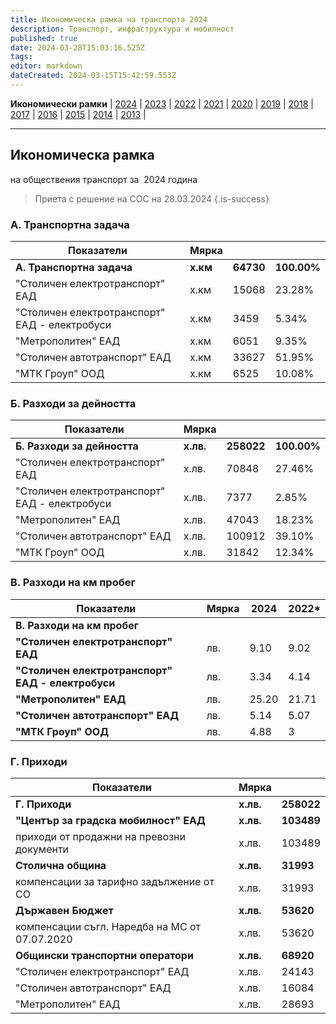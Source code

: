 ```yaml
---
title: Икономическа рамка на транспорта 2024
description: Транспорт, инфраструктура и мобилност
published: true
date: 2024-03-28T15:03:16.525Z
tags: 
editor: markdown
dateCreated: 2024-03-15T15:42:59.553Z
---
```


**Икономически рамки** | [2024](/bg/economics-and-society/economic-framework/2024) | [2023](/bg/economics-and-society/economic-framework/2023) | [2022](/bg/economics-and-society/economic-framework/2022) | [2021](/bg/economics-and-society/economic-framework/2021) | [2020](/bg/economics-and-society/economic-framework/2020) | [2019](/bg/economics-and-society/economic-framework/2019) | [2018](/bg/economics-and-society/economic-framework/2018) | [2017](/bg/economics-and-society/economic-framework/2017) | [2016](/bg/economics-and-society/economic-framework/2016) | [2015](/bg/economics-and-society/economic-framework/2015) | [2014](/bg/economics-and-society/economic-framework/2014) | [2013](/bg/economics-and-society/economic-framework/2013) |

---

## **Икономическа рамка**
на обществения транспорт за  2024 година 

> Приета с решение на СОС на 28.03.2024
{.is-success}


### **А. Транспортна задача**

| Показатели | Мярка |  |     |
| --- | --- | --- | --- |
| **А. Транспортна задача** | **х.км** | **64730** | **100.00%** |
| "Столичен електротранспорт" ЕАД | х.км | 15068 | 23.28% |
| "Столичен електротранспорт" ЕАД - електробуси | х.км | 3459 | 5.34% |
| "Метрополитен" ЕАД | х.км | 6051 | 9.35% |
| "Столичен автотранспорт" ЕАД | х.км | 33627 | 51.95% |
| "МТК Гроуп" ООД | х.км | 6525 | 10.08% |


### Б. Разходи за дейността

| Показатели | Мярка |  |     |
| --- | --- | --- | --- |
| **Б. Разходи за дейността** | **х.лв.** | **258022** | **100.00%** |
| "Столичен електротранспорт" ЕАД | х.лв. | 70848 | 27.46% |
| "Столичен електротранспорт" ЕАД - електробуси | х.лв. | 7377 | 2.85% |
| "Метрополитен" ЕАД | х.лв. | 47043 | 18.23% |
| "Столичен автотранспорт" ЕАД | х.лв. | 100912 | 39.10% |
| "МТК Гроуп" ООД | х.лв. | 31842 | 12.34% |


### В. Разходи на км пробег

| Показатели | Мярка |  2024 |  2022* |
| --- | --- | --- | --- |
| **В. Разходи на км пробег** |     |     |     |
| **"Столичен електротранспорт" ЕАД** | лв. | 9.10 | 9.02 |
| **"Столичен електротранспорт" ЕАД - електробуси** | лв. | 3.34 | 4.14 |
| **"Метрополитен" ЕАД** | лв. | 25.20 | 21.71 |
| **"Столичен автотранспорт" ЕАД** | лв. | 5.14 | 5.07 |
| **"МТК Гроуп" ООД** | лв. | 4.88   | 3  |

### Г. Приходи

| Показатели | Мярка |  |
| --- | --- | --- |
| **Г. Приходи** | **х.лв.** | **258022** |
| **"Център за градска мобилност" ЕАД** | **х.лв.** | **103489** |
| приходи от продажни на превозни документи | х.лв. | 103489 |
| **Столична община** | **х.лв.** | **31993** |
| компенсации за тарифно задължение от СО | х.лв. | 31993 |
| **Държавен Бюджет** | **х.лв.** | **53620** |
| компенсации съгл. Наредба на МС от 07.07.2020 | х.лв. | 53620 |
| **Общински транспортни оператори** | **х.лв.** | **68920** |
| "Столичен електротранспорт" ЕАД | х.лв. | 24143 |
| "Столичен автотранспорт" ЕАД | х.лв. | 16084 |
| "Метрополитен" ЕАД | х.лв. | 28693 |